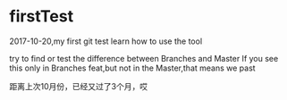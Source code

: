 # firstTest

2017-10-20,my first git test
learn how to use the tool


try to find or test the difference between Branches and Master
If you see this only in Branches feat,but not in the Master,that means we past 

距离上次10月份，已经又过了3个月，哎
